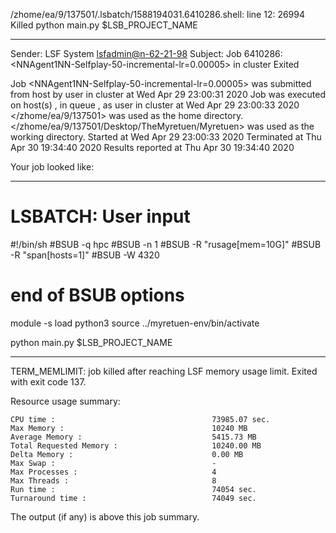 /zhome/ea/9/137501/.lsbatch/1588194031.6410286.shell: line 12: 26994 Killed                  python main.py $LSB_PROJECT_NAME

------------------------------------------------------------
Sender: LSF System <lsfadmin@n-62-21-98>
Subject: Job 6410286: <NNAgent1NN-Selfplay-50-incremental-lr=0.00005> in cluster <dcc> Exited

Job <NNAgent1NN-Selfplay-50-incremental-lr=0.00005> was submitted from host <n-62-30-6> by user <s183914> in cluster <dcc> at Wed Apr 29 23:00:31 2020
Job was executed on host(s) <n-62-21-98>, in queue <hpc>, as user <s183914> in cluster <dcc> at Wed Apr 29 23:00:33 2020
</zhome/ea/9/137501> was used as the home directory.
</zhome/ea/9/137501/Desktop/TheMyretuen/Myretuen> was used as the working directory.
Started at Wed Apr 29 23:00:33 2020
Terminated at Thu Apr 30 19:34:40 2020
Results reported at Thu Apr 30 19:34:40 2020

Your job looked like:

------------------------------------------------------------
# LSBATCH: User input
#!/bin/sh
#BSUB -q hpc
#BSUB -n 1
#BSUB -R "rusage[mem=10G]"
#BSUB -R "span[hosts=1]"
#BSUB -W 4320
# end of BSUB options

module -s load python3
source ../myretuen-env/bin/activate

python main.py $LSB_PROJECT_NAME


------------------------------------------------------------

TERM_MEMLIMIT: job killed after reaching LSF memory usage limit.
Exited with exit code 137.

Resource usage summary:

    CPU time :                                   73985.07 sec.
    Max Memory :                                 10240 MB
    Average Memory :                             5415.73 MB
    Total Requested Memory :                     10240.00 MB
    Delta Memory :                               0.00 MB
    Max Swap :                                   -
    Max Processes :                              4
    Max Threads :                                8
    Run time :                                   74054 sec.
    Turnaround time :                            74049 sec.

The output (if any) is above this job summary.


